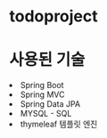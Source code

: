 # todoproject
<h1>사용된 기술</h1> 
<li>Spring Boot</li>
<li>Spring MVC</li>
<li>Spring Data JPA</li>
<li>MYSQL - SQL</li>
<li>thymeleaf 템플릿 엔진</li>
